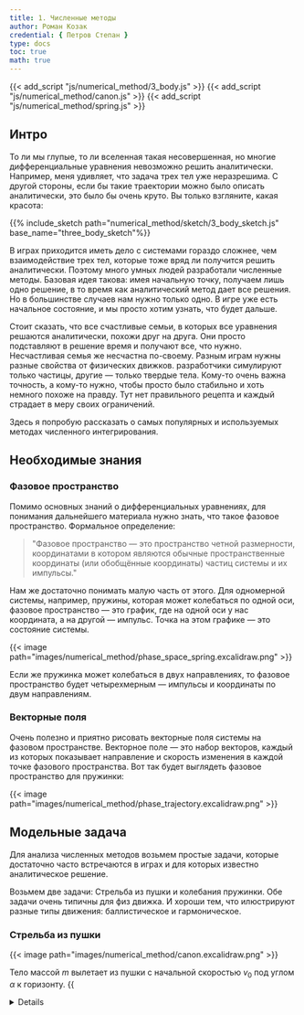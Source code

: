```yaml
---
title: 1. Численные методы
author: Роман Козак
credential: { Петров Степан }
type: docs
toc: true
math: true
---
```


{{< add_script "js/numerical_method/3_body.js" >}}
{{< add_script "js/numerical_method/canon.js" >}}
{{< add_script "js/numerical_method/spring.js" >}}


## Интро

То ли мы глупые, то ли вселенная такая несовершенная, но многие дифференциальные уравнения невозможно решить аналитически. Например, меня удивляет, что задача трех тел уже неразрешима. 
С другой стороны, если бы такие траектории можно было описать аналитически, это было бы очень круто. Вы только взгляните, какая красота:

{{% include_sketch path="numerical_method/sketch/3_body_sketch.js" base_name="three_body_sketch"%}}

В играх приходится иметь дело с системами гораздо сложнее, чем взаимодействие трех тел, которые тоже вряд ли получится решить аналитически. Поэтому много умных людей разработали численные методы. Базовая идея такова: имея начальную точку, получаем лишь одно решение, в то время как аналитический метод дает все решения. Но в большинстве случаев нам нужно только одно. В игре уже есть начальное состояние, и мы просто хотим узнать, что будет дальше.


Стоит сказать, что все счастливые семьи, в которых все уравнения решаются аналитически, похожи друг на друга. Они просто подставляют в решение время и получают все, что нужно. Несчастливая семья же несчастна по-своему. 
Разным играм нужны разные свойства от физических движков. 
разработчики симулируют только частицы, другие — только твердые тела. Кому-то очень важна точность, а кому-то нужно, чтобы просто было стабильно и хоть немного похоже на правду. Тут нет правильного рецепта и каждый страдает в меру своих ограничений.

Здесь я попробую рассказать о самых популярных и используемых методах численного интегрирования.


## Необходимые знания

### Фазовое пространство

Помимо основных знаний о дифференциальных уравнениях, для понимания дальнейшего материала нужно знать, что такое фазовое пространство. Формальное определение:

> "Фазовое пространство — это пространство четной размерности, координатами в котором являются обычные пространственные координаты (или обобщённые координаты) частиц системы и их импульсы."



Нам же достаточно понимать малую часть от этого. Для одномерной системы, например, пружины, которая может колебаться по одной оси, фазовое пространство — это график, где на одной оси у нас координата, а на другой — импульс. Точка на этом графике — это состояние системы.

{{< image path="images/numerical_method/phase_space_spring.excalidraw.png" >}}

Если же пружинка может колебаться в двух направлениях, то фазовое пространство будет четырехмерным — импульсы и координаты по двум направлениям.


### Векторные поля

Очень полезно и приятно рисовать векторные поля системы на фазовом пространстве. Векторное поле — это набор векторов, каждый из которых показывает направление и скорость изменения в каждой точке фазового пространства. Вот так будет выглядеть фазовое пространство для пружинки:

{{< image  path="images/numerical_method/phase_trajectory.excalidraw.png" >}}


## Модельные задача

Для анализа численных методов возьмем простые задачи, которые достаточно часто встречаются в играх и для которых известно аналитическое решение.

Возьмем две задачи:
Стрельба из пушки и колебания пружинки.
Обе задачи очень типичны для физ движка. И хороши тем, что илюстрируют разные типы движения: баллистическое и гармоническое.

### Стрельба из пушки

{{< image path="images/numerical_method/canon.excalidraw.png" >}}

Тело массой $m$ вылетает из пушки с начальной скоростью $v_0$ под углом $\alpha$ к горизонту.
{{<details title="Аналитическое решение" closed="true" >}}
Тогда уравнение движения примет вид

$$
\begin{equation*}
\begin{split}
\ddot{x} = 0,\\\
\ddot{y} = -g,
\end{split}
\end{equation*}
$$

где $g$ - ускорение свободного падения. Перепишем уравнение в виде
$$
\begin{equation*}
\begin{split}
&\dot{x} = v_x,\\\
&\dot{v_x} = 0,\\\
&\dot{y} = v_y,\\\
&\dot{v_y} = -g.
\end{split}
\end{equation*}
$$
Если ввести вектор состояния $z$:
$$
\begin{equation*}
    z =
     \begin{bmatrix}     x \\\     v_x \\\     y \\\     v_y \\\     \end{bmatrix}
\end{equation*}
$$
и константный вектор $G$:
$$
\begin{equation*}
    G = \begin{bmatrix} 0 \\\ 0 \\\ 0\\\ -g \end{bmatrix}
\end{equation*}
$$
Тогда уравнение перепишем в виде
$$
\begin{equation*}
    \dot{z} =
    \begin{bmatrix}
        0 & 1 & 0 & 0 \\\
        0 & 0 & 0 & 0 \\\
        0 & 0 & 0 & 1 \\\
        0 & 0 & 0 & 0 \\\
    \end{bmatrix}
    \cdot z  + \begin{bmatrix} 0 \\\ 0 \\\ 0\\\ -g \end{bmatrix} = A \cdot z + G
\end{equation*}
$$
{{< /details >}}

Аналитическое решение этой задачи -- обычная баллистическая кривая.
$$
\begin{equation}
    \begin{split}
        &x(t) = v_0 t \cos(\alpha) \\\ 
        &y(t) = v_0 t \sin(\alpha) - \frac{1}{2}gt^2.
    \end{split}
\end{equation}
$$

{{< include_sketch path="numerical_method/sketch/analitical_canon.js" base_name="analitical_canon" >}}


### Пружинка

Пружинка с коэффициентом жесткости $k$, массой $m$ и начальным смещением $x_0$  и начальной скоростью $v_0$.

{{< image  path="images/numerical_method/spring.excalidraw.png" >}}
{{<details title="Аналитическое решение" closed="true" >}}
$$
\ddot{x} = -\frac{k}{m}x,\\
$$
Тогда уравнение движения примет вид
$$
\begin{equation*}
    \begin{split}
        &\dot{x} = v,\\\
        &\dot{v} = -\frac{k}{m}x.
    \end{split}
\end{equation*}
$$
Аналогично
$$
\begin{equation*}
    z =
     \begin{bmatrix}     x \\     v \\     \end{bmatrix}
\end{equation*}
$$
Тогда уравнение перепишем в виде
$$
\begin{equation*}
    \dot{z} =
    \begin{bmatrix}
        0 & 1 \\
        -\frac{k}{m} & 0 \\
    \end{bmatrix}
    \cdot z = A \cdot z
\end{equation*}
$$
{{< /details >}}

Аналитическое решение для этой задачи -- гармонические колебания.
$$
\begin{equation}
    x(t) = (x_0\cos(\omega t) + v_0\sin(\omega t)),
\end{equation}
$$

{{< include_sketch path="numerical_method/sketch/analitical_spring.js" base_name="analitical_spring" >}}

